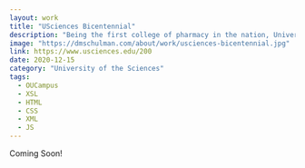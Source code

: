 ```yaml
---
layout: work
title: "USciences Bicentennial"
description: "Being the first college of pharmacy in the nation, University of the Sciences (established in 1821) has a lot to be proud of in its 200 years of educating leaders in science and healthcare. To celebrate this milestone, a series of events, lectures, fundraising campaigns, class reunions, and other festivities were planned for the 2020-2021 academic year. To help promote and communicate the Bicentennial and build excitement around the event it was determined a microsite would need to be built within our existing CMS allowing the university to promote the event and its storied past to the public."
image: "https://dmschulman.com/about/work/usciences-bicentennial.jpg"
link: https://www.usciences.edu/200
date: 2020-12-15
category: "University of the Sciences" 
tags: 
  - OUCampus
  - XSL
  - HTML
  - CSS
  - XML
  - JS
---
```


Coming Soon!

<!-- ## Challenges

The story of University of the Sciences is a complex one with multiple facets to present, highly dependent on images and visual materials pulled from the unversity archives. Presenting this material within our normal site templates was not an option, but creating a separate web presence was beyond the scope and timeline of what we needed to accomplish. A unique solution had to be designed and coded within our existing content management system, and one that would work well and load quickly for our majority mobile audience. After content was finalized it was decided that building a microsite would be the only way to achieve the inspirational tone and forward-thinking design the project required.

It was necessary that the design of the microsite incorporate some flexibility as the campaign would evolve throughout the 2021 and 2022 academic years and new content would need to be included, no matter the format. The microsite would additionally need to deliver an image-heavy presentation though be nimble enough to load quickly on a mobile phone. A balance between immersive visual design and clever coding would need to be established in order to deliver on spec and within the confines of our CMS.

## Solutions



<ul class="pictures">
  <li>
    <a href="https://dmschulman.com/about/work/bulletin-online-106-1-letter.jpg" title="The Bulletin Online president's letter" target="_blank">
      <img src="https://dmschulman.com/about/work/bulletin-online-106-1-letter.jpg" alt="The Bulletin Online president's letter">
    </a>
  </li>
  <li>
    <a href="https://dmschulman.com/about/work/bulletin-online-105-2-class-notes.jpg" title="The Bulletin Online class notes" target="_blank">
      <img src="https://dmschulman.com/about/work/bulletin-online-105-2-class-notes.jpg" alt="The Bulletin Online class notes">
    </a>
  </li>
  <li>
    <a href="https://dmschulman.com/about/work/bulletin-online-105-2-memoriam.jpg" title="The Bulletin Online in memoriam" target="_blank">
      <img src="https://dmschulman.com/about/work/bulletin-online-105-2-memoriam.jpg" alt="The Bulletin Online in memoriam">
    </a>
  </li>
  <li>
    <a href="https://dmschulman.com/about/work/bulletin-online-104-3-mobile.jpg" title="The Bulletin Online mobile view" target="_blank">
      <img src="https://dmschulman.com/about/work/bulletin-online-104-3-mobile.jpg" alt="The Bulletin Online mobile view">
    </a>
  </li>
  <li>
    <a href="https://dmschulman.com/about/work/bulletin-online-before.jpg" title="The Bulletin Online previous version on Typepad.com" target="_blank">
      <img src="https://dmschulman.com/about/work/bulletin-online-before.jpg" alt="The Bulletin Online previous version on Typepad.com">
    </a>
  </li>
  <li>
    <a href="https://dmschulman.com/about/work/bulletin-online-105-2-full.jpg" title="The Bulletin Online desktop view" target="_blank">
      <img src="https://dmschulman.com/about/work/bulletin-online-105-2-full.jpg" alt="The Bulletin Online desktop view">
    </a>
  </li>
</ul> -->
